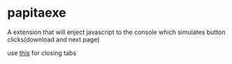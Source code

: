 # papitaexe

A extension that will enject javascript to the console which simulates button clicks(download and next page)

use [this](https://chromewebstore.google.com/detail/xtab/amddgdnlkmohapieeekfknakgdnpbleb?pli=1) for closing tabs
